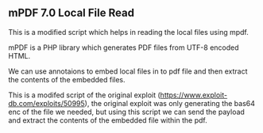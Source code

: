 ## mPDF 7.0 Local File Read 

This is a modified script which helps in reading the local files using mpdf.

mPDF is a PHP library which generates PDF files from UTF-8 encoded HTML.

We can use annotaions to embed local files in to pdf file and then extract the contents of the embedded files.

This is a modifed script of the original exploit (https://www.exploit-db.com/exploits/50995), the original exploit was only generating the bas64 enc of the file we needed, but using this script we can send the payload and extract the contents of the embedded file within the pdf.
